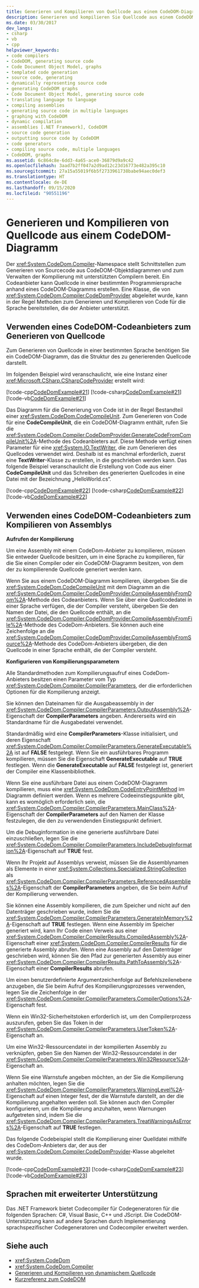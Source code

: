```yaml
---
title: Generieren und Kompilieren von Quellcode aus einem CodeDOM-Diagramm
description: Generieren und kompilieren Sie Quellcode aus einem CodeDOM-Graphen in .NET. Verwenden Sie einen CodeDOM-Codeanbieter zum Erstellen von Quellcode und kompilieren Sie Assemblys.
ms.date: 03/30/2017
dev_langs:
- csharp
- vb
- cpp
helpviewer_keywords:
- code compilers
- CodeDOM, generating source code
- Code Document Object Model, graphs
- templated code generation
- source code, generating
- dynamically representing source code
- generating CodeDOM graphs
- Code Document Object Model, generating source code
- translating language to language
- compiling assemblies
- generating source code in multiple languages
- graphing with CodeDOM
- dynamic compilation
- assemblies [.NET Framework], CodeDOM
- source code generation
- outputting source code by CodeDOM
- code generators
- compiling source code, multiple languages
- CodeDOM, graphs
ms.assetid: 6c864c8e-6dd3-4a65-ace0-36879d9a9c42
ms.openlocfilehash: 3aad7b2ff047a2d9ad12c23d16773e482a395c10
ms.sourcegitcommit: 27a15a55019f6b5f2733961738babe94aec0def3
ms.translationtype: HT
ms.contentlocale: de-DE
ms.lasthandoff: 09/15/2020
ms.locfileid: "90551196"
---
```

# <a name="generating-and-compiling-source-code-from-a-codedom-graph"></a>Generieren und Kompilieren von Quellcode aus einem CodeDOM-Diagramm
Der <xref:System.CodeDom.Compiler>-Namespace stellt Schnittstellen zum Generieren von Sourcecode aus CodeDOM-Objektdiagrammen und zum Verwalten der Kompilierung mit unterstützten Compilern bereit. Ein Codeanbieter kann Quellcode in einer bestimmten Programmiersprache anhand eines CodeDOM-Diagramms erstellen. Eine Klasse, die von <xref:System.CodeDom.Compiler.CodeDomProvider> abgeleitet wurde, kann in der Regel Methoden zum Generieren und Kompilieren von Code für die Sprache bereitstellen, die der Anbieter unterstützt.  
  
## <a name="using-a-codedom-code-provider-to-generate-source-code"></a>Verwenden eines CodeDOM-Codeanbieters zum Generieren von Quellcode  
 Zum Generieren von Quellcode in einer bestimmten Sprache benötigen Sie ein CodeDOM-Diagramm, das die Struktur des zu generierenden Quellcode darstellt.  
  
 Im folgenden Beispiel wird veranschaulicht, wie eine Instanz einer <xref:Microsoft.CSharp.CSharpCodeProvider> erstellt wird:  
  
 [!code-cpp[CodeDomExample#21](../../../samples/snippets/cpp/VS_Snippets_CLR/CodeDomExample/CPP/source3.cpp#21)]
 [!code-csharp[CodeDomExample#21](../../../samples/snippets/csharp/VS_Snippets_CLR/CodeDomExample/CS/source3.cs#21)]
 [!code-vb[CodeDomExample#21](../../../samples/snippets/visualbasic/VS_Snippets_CLR/CodeDomExample/VB/source3.vb#21)]  
  
 Das Diagramm für die Generierung von Code ist in der Regel Bestandteil einer <xref:System.CodeDom.CodeCompileUnit>. Zum Generieren von Code für eine **CodeCompileUnit**, die ein CodeDOM-Diagramm enthält, rufen Sie die <xref:System.CodeDom.Compiler.CodeDomProvider.GenerateCodeFromCompileUnit%2A>-Methode des Codeanbieters auf. Diese Methode verfügt einen Parameter für eine <xref:System.IO.TextWriter>, die zum Generieren des Quellcodes verwendet wird. Deshalb ist es manchmal erforderlich, zuerst eine **TextWriter**-Klasse zu erstellen, in die geschrieben werden kann. Das folgende Beispiel veranschaulicht die Erstellung von Code aus einer **CodeCompileUnit** und das Schreiben des generierten Quellcodes in eine Datei mit der Bezeichnung „HelloWorld.cs“.  
  
 [!code-cpp[CodeDomExample#22](../../../samples/snippets/cpp/VS_Snippets_CLR/CodeDomExample/CPP/source3.cpp#22)]
 [!code-csharp[CodeDomExample#22](../../../samples/snippets/csharp/VS_Snippets_CLR/CodeDomExample/CS/source3.cs#22)]
 [!code-vb[CodeDomExample#22](../../../samples/snippets/visualbasic/VS_Snippets_CLR/CodeDomExample/VB/source3.vb#22)]  
  
## <a name="using-a-codedom-code-provider-to-compile-assemblies"></a>Verwenden eines CodeDOM-Codeanbieters zum Kompilieren von Assemblys  
 **Aufrufen der Kompilierung**  
  
 Um eine Assembly mit einem CodeDom-Anbieter zu kompilieren, müssen Sie entweder Quellcode besitzen, um in eine Sprache zu kompilieren, für die Sie einen Compiler oder ein CodeDOM-Diagramm besitzen, von dem der zu kompilierende Quellcode generiert werden kann.  
  
 Wenn Sie aus einem CodeDOM-Diagramm kompilieren, übergeben Sie die <xref:System.CodeDom.CodeCompileUnit> mit dem Diagramm an die <xref:System.CodeDom.Compiler.CodeDomProvider.CompileAssemblyFromDom%2A>-Methode des Codeanbieters. Wenn Sie über eine Quellcodedatei in einer Sprache verfügen, die der Compiler versteht, übergeben Sie den Namen der Datei, die den Quellcode enthält, an die <xref:System.CodeDom.Compiler.CodeDomProvider.CompileAssemblyFromFile%2A>-Methode des CodeDom-Anbieters. Sie können auch eine Zeichenfolge an die <xref:System.CodeDom.Compiler.CodeDomProvider.CompileAssemblyFromSource%2A>-Methode des CodeDom-Anbieters übergeben, die den Quellcode in einer Sprache enthält, die der Compiler versteht.  
  
 **Konfigurieren von Kompilierungsparametern**  
  
 Alle Standardmethoden zum Kompilierungsaufruf eines CodeDom-Anbieters besitzen einen Parameter vom Typ <xref:System.CodeDom.Compiler.CompilerParameters>, der die erforderlichen Optionen für die Kompilierung anzeigt.  
  
 Sie können den Dateinamen für die Ausgabeassembly in der <xref:System.CodeDom.Compiler.CompilerParameters.OutputAssembly%2A>-Eigenschaft der **CompilerParameters** angeben. Andererseits wird ein Standardname für die Ausgabedatei verwendet.  
  
 Standardmäßig wird eine **CompilerParameters**-Klasse initialisiert, und deren Eigenschaft <xref:System.CodeDom.Compiler.CompilerParameters.GenerateExecutable%2A> ist auf **FALSE** festgelegt. Wenn Sie ein ausführbares Programm kompilieren, müssen Sie die Eigenschaft **GenerateExecutable** auf **TRUE** festlegen. Wenn die **GenerateExecutable** auf **FALSE** festgelegt ist, generiert der Compiler eine Klassenbibliothek.  
  
 Wenn Sie eine ausführbare Datei aus einem CodeDOM-Diagramm kompilieren, muss eine <xref:System.CodeDom.CodeEntryPointMethod> im Diagramm definiert werden. Wenn es mehrere Codeeinstiegspunkte gibt, kann es womöglich erforderlich sein, die <xref:System.CodeDom.Compiler.CompilerParameters.MainClass%2A>-Eigenschaft der **CompilerParameters** auf den Namen der Klasse festzulegen, die den zu verwendenden Einstiegspunkt definiert.  
  
 Um die Debuginformation in eine generierte ausführbare Datei einzuschließen, legen Sie die <xref:System.CodeDom.Compiler.CompilerParameters.IncludeDebugInformation%2A>-Eigenschaft auf **TRUE** fest.  
  
 Wenn Ihr Projekt auf Assemblys verweist, müssen Sie die Assemblynamen als Elemente in einer <xref:System.Collections.Specialized.StringCollection> als <xref:System.CodeDom.Compiler.CompilerParameters.ReferencedAssemblies%2A>-Eigenschaft der **CompilerParameters** angeben, die Sie beim Aufruf der Kompilierung verwenden.  
  
 Sie können eine Assembly kompilieren, die zum Speicher und nicht auf den Datenträger geschrieben wurde, indem Sie die <xref:System.CodeDom.Compiler.CompilerParameters.GenerateInMemory%2A>-Eigenschaft auf **TRUE** festlegen. Wenn eine Assembly im Speicher generiert wird, kann Ihr Code einen Verweis aus einer <xref:System.CodeDom.Compiler.CompilerResults.CompiledAssembly%2A>-Eigenschaft einer <xref:System.CodeDom.Compiler.CompilerResults> für die generierte Assembly abrufen. Wenn eine Assembly auf den Datenträger geschrieben wird, können Sie den Pfad zur generierten Assembly aus einer <xref:System.CodeDom.Compiler.CompilerResults.PathToAssembly%2A>-Eigenschaft einer **CompilerResults** abrufen.  
  
 Um einen benutzerdefinierte Argumentzeichenfolge auf Befehlszeilenebene anzugeben, die Sie beim Aufruf des Kompilierungsprozesses verwenden, legen Sie die Zeichenfolge in der <xref:System.CodeDom.Compiler.CompilerParameters.CompilerOptions%2A>-Eigenschaft fest.  
  
 Wenn ein Win32-Sicherheitstoken erforderlich ist, um den Compilerprozess auszurufen, geben Sie das Token in der <xref:System.CodeDom.Compiler.CompilerParameters.UserToken%2A>-Eigenschaft an.  
  
 Um eine Win32-Ressourcendatei in der kompilierten Assembly zu verknüpfen, geben Sie den Namen der Win32-Ressourcendatei in der <xref:System.CodeDom.Compiler.CompilerParameters.Win32Resource%2A>-Eigenschaft an.  
  
 Wenn Sie eine Warnstufe angeben möchten, an der Sie die Kompilierung anhalten möchten, legen Sie die <xref:System.CodeDom.Compiler.CompilerParameters.WarningLevel%2A>-Eigenschaft auf einen Integer fest, der die Warnstufe darstellt, an der die Kompilierung angehalten werden soll. Sie können auch den Compiler konfigurieren, um die Kompilierung anzuhalten, wenn Warnungen aufgetreten sind, indem Sie die <xref:System.CodeDom.Compiler.CompilerParameters.TreatWarningsAsErrors%2A>-Eigenschaft auf **TRUE** festlegen.  
  
 Das folgende Codebeispiel stellt die Kompilierung einer Quelldatei mithilfe des CodeDom-Anbieters dar, der aus der <xref:System.CodeDom.Compiler.CodeDomProvider>-Klasse abgeleitet wurde.  
  
 [!code-cpp[CodeDomExample#23](../../../samples/snippets/cpp/VS_Snippets_CLR/CodeDomExample/CPP/source3.cpp#23)]
 [!code-csharp[CodeDomExample#23](../../../samples/snippets/csharp/VS_Snippets_CLR/CodeDomExample/CS/source3.cs#23)]
 [!code-vb[CodeDomExample#23](../../../samples/snippets/visualbasic/VS_Snippets_CLR/CodeDomExample/VB/source3.vb#23)]  
  
## <a name="languages-with-initial-support"></a>Sprachen mit erweiterter Unterstützung  
 Das .NET Framework bietet Codecompiler für Codegeneratoren für die folgenden Sprachen: C#, Visual Basic, C++ und JScript. Die CodeDOM-Unterstützung kann auf andere Sprachen durch Implementierung sprachspezifischer Codegeneratoren und Codecompiler erweitert werden.  
  
## <a name="see-also"></a>Siehe auch

- <xref:System.CodeDom>
- <xref:System.CodeDom.Compiler>
- [Generieren und Kompilieren von dynamischem Quellcode](dynamic-source-code-generation-and-compilation.md)
- [Kurzreferenz zum CodeDOM](/previous-versions/dotnet/netframework-4.0/f1dfsbhc(v=vs.100))
